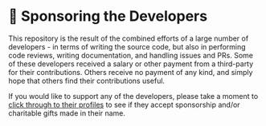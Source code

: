 # 💖 Sponsoring the Developers

This repository is the result of the combined efforts of a large number of developers - in terms of
writing the source code, but also in performing code reviews, writing documentation, and handling
issues and PRs. Some of these developers received a salary or other payment from a third-party for
their contributions. Others receive no payment of any kind, and simply hope that others find their
contributions useful.

If you would like to support any of the developers, please take a moment to [click through to their
profiles] to see if they accept sponsorship and/or charitable gifts made in their name.

[click through to their profiles]: https://github.com/rust-embedded/rust-raspberrypi-OS-tutorials/graphs/contributors
